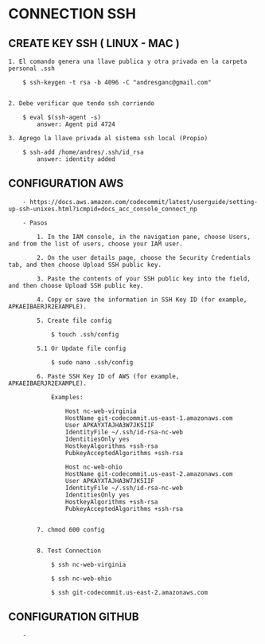
# CONNECTION SSH


## CREATE KEY SSH ( LINUX - MAC )

    1. El comando genera una llave publica y otra privada en la carpeta personal .ssh

        $ ssh-keygen -t rsa -b 4096 -C "andresganc@gmail.com"


    2. Debe verificar que tendo ssh corriendo

        $ eval $(ssh-agent -s)
            answer: Agent pid 4724

    3. Agrego la llave privada al sistema ssh local (Propio)

        $ ssh-add /home/andres/.ssh/id_rsa
            answer: identity added


## CONFIGURATION AWS

        - https://docs.aws.amazon.com/codecommit/latest/userguide/setting-up-ssh-unixes.html?icmpid=docs_acc_console_connect_np

        - Pasos

            1. In the IAM console, in the navigation pane, choose Users, and from the list of users, choose your IAM user.

            2. On the user details page, choose the Security Credentials tab, and then choose Upload SSH public key.

            3. Paste the contents of your SSH public key into the field, and then choose Upload SSH public key.

            4. Copy or save the information in SSH Key ID (for example, APKAEIBAERJR2EXAMPLE).

            5. Create file config

                $ touch .ssh/config

            5.1 Or Update file config

                $ sudo nano .ssh/config

            6. Paste SSH Key ID of AWS (for example, APKAEIBAERJR2EXAMPLE).

                Examples:

                    Host nc-web-virginia
                    HostName git-codecommit.us-east-1.amazonaws.com
                    User APKAYXTAJHA3W7JK5IIF
                    IdentityFile ~/.ssh/id-rsa-nc-web
                    IdentitiesOnly yes
                    HostkeyAlgorithms +ssh-rsa
                    PubkeyAcceptedAlgorithms +ssh-rsa

                    Host nc-web-ohio
                    HostName git-codecommit.us-east-2.amazonaws.com
                    User APKAYXTAJHA3W7JK5IIF
                    IdentityFile ~/.ssh/id-rsa-nc-web
                    IdentitiesOnly yes
                    HostkeyAlgorithms +ssh-rsa
                    PubkeyAcceptedAlgorithms +ssh-rsa

            
            7. chmod 600 config


            8. Test Connection

                $ ssh nc-web-virginia

                $ ssh nc-web-ohio

                $ ssh git-codecommit.us-east-2.amazonaws.com




## CONFIGURATION GITHUB

        - 


